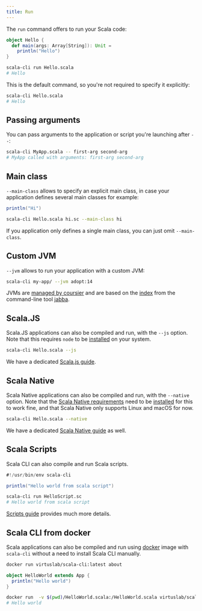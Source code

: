 ```yaml
---
title: Run
---
```


The `run` command offers to run your Scala code:

```scala title=Hello.scala
object Hello {
  def main(args: Array[String]): Unit =
    println("Hello")
}
```

```bash
scala-cli run Hello.scala
# Hello
```

This is the default command, so you're not required to specify it explicitly:
```bash
scala-cli Hello.scala
# Hello
```

## Passing arguments

You can pass arguments to the application or script you're launching after `--`:
```bash
scala-cli MyApp.scala -- first-arg second-arg
# MyApp called with arguments: first-arg second-arg

```

## Main class

`--main-class` allows to specify an explicit main class, in case your application
defines several main classes for example:

```scala title=hi.sc
println("Hi")
```

```bash
scala-cli Hello.scala hi.sc --main-class hi
```

If you application only defines a single main class, you can just omit `--main-class`.

## Custom JVM

`--jvm` allows to run your application with a custom JVM:
```bash
scala-cli my-app/ --jvm adopt:14
```

JVMs are [managed by coursier](https://get-coursier.io/docs/cli-java#managed-jvms) and are based on the [index](https://github.com/shyiko/jabba/blob/master/index.json) from the command-line tool [jabba](https://github.com/shyiko/jabba).

## Scala.JS

Scala.JS applications can also be compiled and run, with the `--js` option. Note that this requires `node`
to be [installed](/install#scala-js) on your system.

```bash
scala-cli Hello.scala --js
```

We have a dedicated [Scala.js guide](/docs/guides/scala-js).

## Scala Native

Scala Native applications can also be compiled and run, with the `--native` option.
Note that the [Scala Native requirements](https://scala-native.readthedocs.io/en/latest/user/setup.html#installing-clang-and-runtime-dependencies) need to be [installed](install#scala-native) for this to work fine,
and that Scala Native only supports Linux and macOS for now.

```bash
scala-cli Hello.scala --native
```

We have a dedicated [Scala Native guide](/docs/guides/scala-native) as well.

## Scala Scripts

Scala CLI can also compile and run Scala scripts.

```scala title=HelloScript.sc
#!/usr/bin/env scala-cli

println("Hello world from scala script")
```

```bash
scala-cli run HelloScript.sc
# Hello world from scala script
```

[Scripts guide](/docs/guides/scripts) provides much more details.

## Scala CLI from docker

Scala applications can also be compiled and run using [docker](https://docs.docker.com/get-started/) image with `scala-cli` without a need to install Scala CLI manually.

```bash
docker run virtuslab/scala-cli:latest about
```

```scala title=HelloWorld.scala
object HelloWorld extends App {
  println("Hello world")
}
```

```bash
docker run  -v $(pwd)/HelloWorld.scala:/HelloWorld.scala virtuslab/scala-cli /HelloWorld.scala
# Hello world
```
